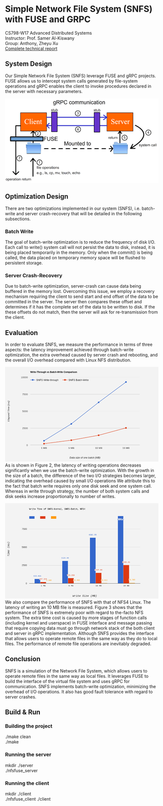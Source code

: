 # Simple Network File System (SNFS) with FUSE and GRPC      
CS798-W17 Advanced Distributed Systems    
Instructor: Prof. Samer Al-Kiswany    
Group: Anthony, Zheyu Xu    
[Complete technical report](Report/technical_report.pdf)     
## System Design    
Our Simple Network File System (SNFS) leverage FUSE and gRPC projects. FUSE allows us to intercept system calls generated by file-system operations and gRPC enables the client to invoke procedures declared in the server with necessary parameters.    

![Alt text](Report/system_design.png?raw=true "SNFS Design Architecture")    

## Optimization Design    
There are two optimizations implemented in our system (SNFS), i.e. batch-write and server crash-recovery that will be detailed in the following subsections.    
### Batch Write    
The goal of batch-write optimization is to reduce the frequency of disk I/O. Each call to write() system call will not persist the data to disk, instead, it is being placed temporarily in the memory. Only when the commit() is being called, the data placed on temporary memory space will be flushed to persistent storage.    
### Server Crash-Recovery     
Due to batch-write optimization, server-crash can cause data being buffered in the memory lost. Overcoming this issue, we employ a recovery mechanism requiring the client to send start and end offset of the data to be committed in the server. The server then compares these offset and determines if it has the complete set of the data to be written to disk. If the these offsets do not match, then the server will ask for re-transmission from the client.    

## Evaluation    
In order to evaluate SNFS, we measure the performance in terms of three aspects: the latency improvement achieved through batch-write optimization, the extra overhead caused by server crash and rebooting, and the overall I/O overhead compared with Linux NFS distribution.    

![Alt text](Report/batch-normal.png?raw=true "Comparison of Batch Write and (Normal) Write Through")    
As is shown in Figure 2, the latency of writing operations decreases significantly when we use the batch-write optimization. With the growth in the size of a batch, the difference of the two I/O strategies becomes larger, indicating the overhead caused by small I/O operations We attribute this to the fact that batch write requires only one disk seek and one system call. Whereas in write through strategy, the number of both system calls and disk seeks increase proportionally to number of writes.    
      

![Alt text](Report/nfs-comparison.png?raw=true "Overhead of FUSER and gRPC compared with Linux NFS")    
We also compare the performance of SNFS with that of NFS4 Linux. The latency of writing an 10 MB file is measured. Figure 3 shows that the performance of SNFS is extremely poor with regard to the-facto NFS system. The extra time cost is caused by more stages of function calls (including kernel and userspace) in FUSE interface and message passing that require copying data must go through network stack of the both client and server in gRPC implementation. Although SNFS provides the interface that allows users to operate remote files in the same way as they do to local files. The performance of remote file operations are inevitably degraded.    

## Conclusion   
SNFS is a simulation of the Network File System, which allows users to operate remote files in the same way as local files. It leverages FUSE to build the interface of the virtual file system and uses gRPC for communication. SNFS implements batch-write optimization, minimizing the overhead of I/O operations. It also has good fault tolerance with regard to server crashes.   
 
## Build & Run    
### Building the project    
./make clean    
./make    
### Running the server    
mkdir ./server    
./nfsfuse_server    
### Running the client    
mkdir ./client        
./nfsfuse_client ./client      


